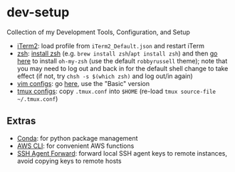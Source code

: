 # dev-setup
Collection of my Development Tools, Configuration, and Setup

- [iTerm2](https://www.iterm2.com/): load profile from `iTerm2_Default.json` and restart iTerm
- [zsh](https://ohmyz.sh/): [install zsh](https://github.com/ohmyzsh/ohmyzsh/wiki/Installing-ZSH) (e.g. `brew install zsh`/`apt install zsh`) and then [go here](https://ohmyz.sh/) to install `oh-my-zsh` (use the default `robbyrussell` theme); note that you may need to log out and back in for the default shell change to take effect (if not, try `chsh -s $(which zsh)` and log out/in again)
- [vim configs](https://github.com/amix/vimrc): go [here](https://github.com/amix/vimrc), use the "Basic" version
- [tmux configs](https://superuser.com/a/388243): copy `.tmux.conf` into `$HOME` (re-load `tmux source-file ~/.tmux.conf`)

## Extras
- [Conda](https://www.anaconda.com/products/individual): for python package management
- [AWS CLI](https://docs.aws.amazon.com/cli/latest/userguide/install-cliv2.html): for convenient AWS functions
- [SSH Agent Forward](https://docs.github.com/en/free-pro-team@latest/developers/overview/using-ssh-agent-forwarding): forward local SSH agent keys to remote instances, avoid copying keys to remote hosts
